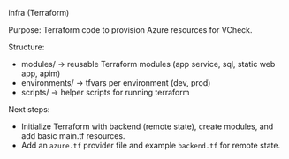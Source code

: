 infra (Terraform)

Purpose: Terraform code to provision Azure resources for VCheck.

Structure:
- modules/ -> reusable Terraform modules (app service, sql, static web app, apim)
- environments/ -> tfvars per environment (dev, prod)
- scripts/ -> helper scripts for running terraform

Next steps:
- Initialize Terraform with backend (remote state), create modules, and add basic main.tf resources.
- Add an `azure.tf` provider file and example `backend.tf` for remote state.

